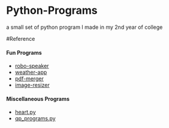 # Python-Programs
a small set of python program I made in my 2nd year of college

#Reference

#### Fun Programs
- [robo-speaker](https://github.com/akkshayTandon/Python-Programs/tree/main/Programs/robo-speaker)
- [weather-app](https://github.com/akkshayTandon/Python-Programs/tree/main/Programs/weather-app)
- [pdf-merger](https://github.com/akkshayTandon/Python-Programs/tree/main/Programs/pdf-merger)
- [image-resizer](https://github.com/akkshayTandon/Python-Programs/tree/main/Programs/image-resizer)

#### Miscellaneous Programs
- [heart.py](https://github.com/akkshayTandon/Python-Programs/tree/main/Programs)
- [qp_programs.py](https://github.com/akkshayTandon/Python-Programs/tree/main/Programs)
